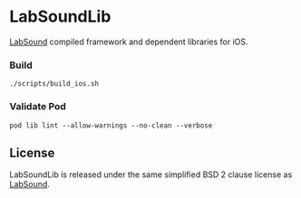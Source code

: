 # LabSoundLib

[LabSound](https://github.com/LabSound/LabSound) compiled framework and dependent libraries for iOS.

### Build

```console
./scripts/build_ios.sh
```

### Validate Pod

```console
pod lib lint --allow-warnings --no-clean --verbose
```

## License

LabSoundLib is released under the same simplified BSD 2 clause license as [LabSound](https://github.com/LabSound/LabSound).
